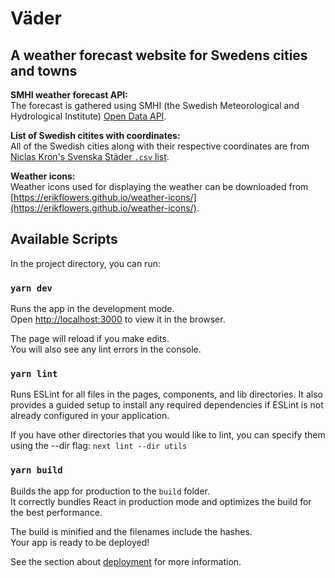 # Väder

## A weather forecast website for Swedens cities and towns 

**SMHI weather forecast API:**  
The forecast is gathered using SMHI (the Swedish Meteorological and Hydrological Institute) [Open Data API](http://opendata.smhi.se/apidocs/metfcst/geographic_area.html).

**List of Swedish citites with coordinates:**  
All of the Swedish cities along with their respective coordinates are from [Niclas Kron's Svenska Städer `.csv` list](https://github.com/sphrak/svenska-stader/). 

**Weather icons:**  
Weather icons used for displaying the weather can be downloaded from [https://erikflowers.github.io/weather-icons/](https://erikflowers.github.io/weather-icons/).

## Available Scripts

In the project directory, you can run:

### `yarn dev`

Runs the app in the development mode.\
Open [http://localhost:3000](http://localhost:3000) to view it in the browser.

The page will reload if you make edits.\
You will also see any lint errors in the console.

### `yarn lint`

Runs ESLint for all files in the pages, components, and lib directories. It also provides a guided setup to install any required dependencies if ESLint is not already configured in your application.

If you have other directories that you would like to lint, you can specify them using the --dir flag:
`next lint --dir utils`

### `yarn build`

Builds the app for production to the `build` folder.\
It correctly bundles React in production mode and optimizes the build for the best performance.

The build is minified and the filenames include the hashes.\
Your app is ready to be deployed!

See the section about [deployment](https://facebook.github.io/create-react-app/docs/deployment) for more information.
